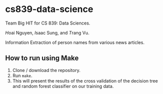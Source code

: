 # cs839-data-science
Team Big HIT for CS 839: Data Sciences.

*H*oai Nguyen, *I*saac Sung, and *T*rang Vu.

Information Extraction of person names from various news articles.

## How to run using Make
1. Clone / download the repository.
2. Run `make`.
3. This will present the results of the cross validation of the decision tree and random forest classifier on our training data.
